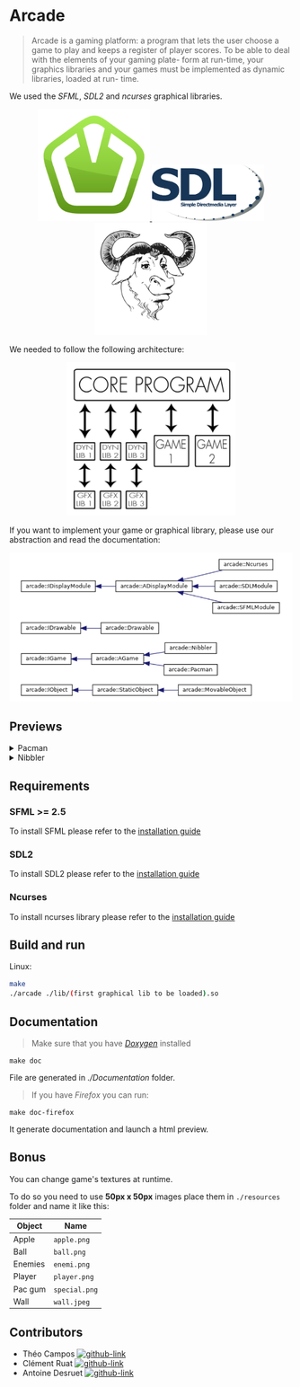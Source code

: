 # Arcade

> Arcade is a gaming platform: a program that lets the user choose a game to play and keeps a register of player scores. To be able to deal with the elements of your gaming plate- form at run-time, your graphics libraries and your games must be implemented as dynamic libraries, loaded at run- time.

We used the _SFML_, _SDL2_ and _ncurses_ graphical libraries.

<p align="center">
  <a href="https://www.sfml-dev.org/index.php">
    <img src=".github/readme_resources/Logos/logo_sfml.png" width="200">
  </a>
  <a href="https://www.libsdl.org/">
    <img src=".github/readme_resources/Logos/sdl_logo.png" width="200">
  </a>
  <a href="https://invisible-island.net/ncurses/announce.html">
    <img src=".github/readme_resources/Logos/ncurses_logo.svg" width="200">
  </a>
</p>

We needed to follow the following architecture:

<p align="center">
    <img src=".github/readme_resources/previews/subject_info_archi.png" width="300">
</p>

If you want to implement your game or graphical library, please use our abstraction and read the documentation:

<p align="center">
    <img src=".github/readme_resources/our_archi.png">
</p>

<h2>Previews</h2>
<details>
<summary>Pacman</summary>
    <details>
        <summary>SFML</summary>
        <img src="/.github/readme_resources/previews/pacman_sfml.png">
    </details>
    <details>
        <summary>SDL2</summary>
        <img src="/.github/readme_resources/previews/pacman_sdl.png">
    </details>
    <details>
        <summary>Ncurses</summary>
        <img src="/.github/readme_resources/previews/pacman_ncurses.png">
    </details>
</details>
<details>
    <summary>Nibbler</summary>
    <details>
        <summary>SFML</summary>
        <img src="/.github/readme_resources/previews/nibbler_sfml.png">
    </details>
    <details>
        <summary>SDL2</summary>
        <img src="/.github/readme_resources/previews/nibbler_sdl.png">
    </details>
    <details>
        <summary>Ncurses</summary>
        <img src="/.github/readme_resources/previews/nibbler_ncurses.png">
    </details>
</details>

## Requirements

### SFML >= 2.5

To install SFML please refer to
the [installation guide](https://www.sfml-dev.org/download/sfml/2.5.1/index-fr.php)

### SDL2

To install SDL2 please refer to
the [installation guide](https://www.libsdl.org/download-2.0.php)

### Ncurses

To install ncurses library please refer to
the [installation guide](https://invisible-island.net/ncurses/)

## Build and run

Linux:

```sh
make
./arcade ./lib/(first graphical lib to be loaded).so
```

## Documentation

> Make sure that you have [_Doxygen_](https://www.doxygen.nl/download.html) installed

```shell
make doc
```

File are generated in _./Documentation_ folder.

> If you have _Firefox_ you can run:

```shell
make doc-firefox
```

It generate documentation and launch a html preview.

## Bonus

You can change game's textures at runtime.

To do so you need to use **50px x 50px** images place them in `./resources` folder and name it like this:

Object | Name
------------ | -------------
Apple | `apple.png`
Ball | `ball.png`
Enemies | `enemi.png`
Player | `player.png`
Pac gum | `special.png`
Wall | `wall.jpeg`


## Contributors

- Théo Campos [![github-link][github-logo]](https://github.com/theocampos)
- Clément Ruat  [![github-link][github-logo]](https://github.com/fantoruse)
- Antoine Desruet [![github-link][github-logo]](https://github.com/antwxne)

<!-- Markdown link & img definition's -->

[Github-logo]: https://img.shields.io/badge/GitHub-100000?style=for-the-badge&logo=github&logoColor=white
